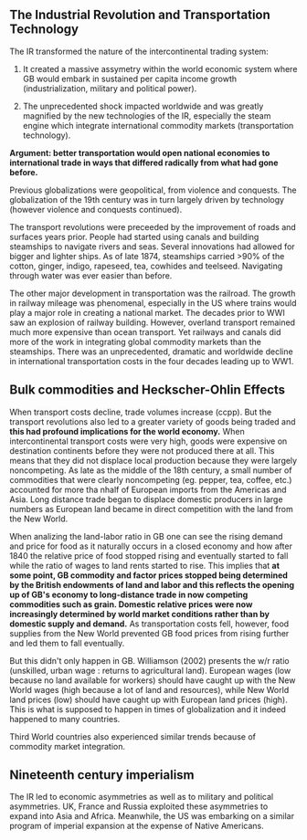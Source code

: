 ## The Industrial Revolution and Transportation Technology
The IR transformed the nature of the intercontinental trading system:

1. It created a massive assymetry within the world economic system where GB would embark in sustained per capita income growth (industrialization, military and political power).

2. The unprecedented shock impacted worldwide and was greatly magnified by the new technologies of the IR, especially the steam engine which integrate international commodity markets (transportation technology).

**Argument: better transportation would open national economies to international trade in ways that differed radically from what had gone before.**

Previous globalizations were geopolitical, from violence and conquests. The globalization of the 19th century was in turn largely driven by technology (however violence and conquests continued).

The transport revolutions were preceeded by the improvement of roads and surfaces years prior. People had started using canals and building steamships to navigate rivers and seas. Several innovations had allowed for bigger and lighter ships. As of late 1874, steamships carried >90% of the cotton, ginger, indigo, rapeseed, tea, cowhides and teelseed. Navigating through water was ever easier than before.

The other major development in transportation was the railroad. The growth in railway mileage was phenomenal, especially in the US where trains would play a major role in creating a national market. The decades prior to WWI saw an explosion of railway building. However, overland transport remained much more expensive than ocean transport. Yet railways and canals did more of the work in integrating global commodity markets than the steamships. There was an unprecedented, dramatic and worldwide decline in international transportation costs in the four decades leading up to WW1.

## Bulk commodities and Heckscher-Ohlin Effects
When transport costs decline, trade volumes increase (ccpp). But the transport revolutions also led to a greater variety of goods being traded and **this had profound implications for the world economy.** When intercontinental transport costs were very high, goods were expensive on destination continents before they were not produced there at all. This means that they did not displace local production because they were largely noncompeting. As late as the middle of the 18th century, a small number of commodities that were clearly noncompeting (eg. pepper, tea, coffee, etc.) accounted for more tha nhalf of European imports from the Americas and Asia. Long distance trade began to displace domestic producers in large numbers as European land became in direct competition with the land from the New World. 

When analizing the land-labor ratio in GB one can see the rising demand and price for food as it naturally occurs in a closed economy and how after 1840 the relative price of food stopped rising and eventually started to fall while the ratio of wages to land rents started to rise. This implies that **at some point, GB commodity and factor prices stopped being determined by the British endowments of land and labor and this reflects the opening up of GB's economy to long-distance trade in now competing commodities such as grain. Domestic relative prices were now increasingly determined by world market conditions rather than by domestic supply and demand.** As transportation costs fell, however, food supplies from the New World prevented GB food prices from rising further and led them to fall eventually.

But this didn't only happen in GB. Williamson (2002) presents the w/r ratio (unskilled, urban wage : returns to agricultural land).
European wages (low because no land available for workers) should have caught up with the New World wages (high because a lot of land and resources), while New World land prices (low) should have caught up with European land prices (high). This is what is supposed to happen in times of globalization and it indeed happened to many countries.

Third World countries also experienced similar trends because of commodity market integration. 

## Nineteenth century imperialism
The IR led to economic asymmetries as well as to military and political asymmetries. UK, France and Russia exploited these asymmetries to expand into Asia and Africa. Meanwhile, the US was embarking on a similar program of imperial expansion at the expense of Native Americans.